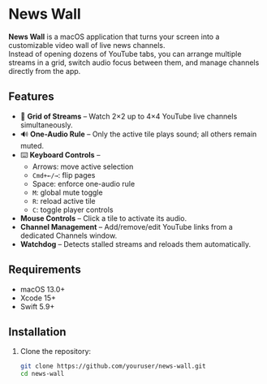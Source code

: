 # News Wall

**News Wall** is a macOS application that turns your screen into a customizable video wall of live news channels.  
Instead of opening dozens of YouTube tabs, you can arrange multiple streams in a grid, switch audio focus between them, and manage channels directly from the app.

## Features

- 🎥 **Grid of Streams** – Watch 2×2 up to 4×4 YouTube live channels simultaneously.  
- 🔊 **One-Audio Rule** – Only the active tile plays sound; all others remain muted.  
- ⌨️ **Keyboard Controls** –  
  - Arrows: move active selection  
  - `Cmd+←/→`: flip pages  
  - Space: enforce one-audio rule  
  - `M`: global mute toggle  
  - `R`: reload active tile  
  - `C`: toggle player controls
- **Mouse Controls** – Click a tile to activate its audio.  
- **Channel Management** – Add/remove/edit YouTube links from a dedicated Channels window.  
- **Watchdog** – Detects stalled streams and reloads them automatically.

## Requirements

- macOS 13.0+  
- Xcode 15+  
- Swift 5.9+  

## Installation

1. Clone the repository:
   ```bash
   git clone https://github.com/youruser/news-wall.git
   cd news-wall

